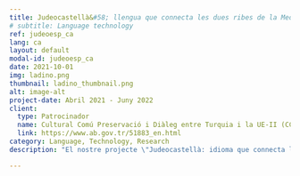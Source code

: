```yaml
---
title: Judeocastellà&#58; llengua que connecta les dues ribes de la Mediterrània
# subtitle: Language technology
ref: judeoesp_ca
lang: ca
layout: default
modal-id: judeoesp_ca
date: 2021-10-01
img: ladino.png
thumbnail: ladino_thumbnail.png
alt: image-alt
project-date: Abril 2021 - Juny 2022
client:
  type: Patrocinador
  name: Cultural Comú Preservació i Diàleg entre Turquia i la UE-II (CCH-II) 
  link: https://www.ab.gov.tr/51883_en.html
category: Language, Technology, Research
description: "El nostre projecte \"Judeocastellà: idioma que connecta les dues ribes de la Mediterrània\" crea recursos digitals per a l'idioma judeocastellà que és element principal de la cultura sefardita, una herència comuna que connecta dos països: Turquia i Espanya. A més, aquest projecte té finalitat de promoure consciència crítica sobre la preservació del patrimoni cultural i lingüístic en perill d'extinció. Estem treballant en col·laboració amb el Centre d'Investigació de la Cultura Sefardita d'Istanbul per possibilitar que el Judeocastellà estigui preparat per a l'era digital a través d'accions com la preparació d'audiovisuals per a l'aprenentatge d'idiomes, creació d'un centre de dades digitals, elaboració d'aplicacions de traducció automàtica i síntesi de veu i organització de tallers sobre la preservació de llengües minoritàries, entre altres.<p>(Crèdit de la imatge: Israel Coins & Medals Corp, CC BY)"

---
```

